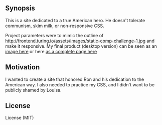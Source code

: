 ## Synopsis

This is a site dedicated to a true American hero.  He doesn't tolerate communism, skim milk, or non-responsive CSS.

Project parameters were to mimic the outline of http://frontend.turing.io/assets/images/static-comp-challenge-1.jpg
and make it responsive.  My final product (desktop version) can be seen as an [image here](http://imgur.com/a/0LaVL) or  here [as a complete page here](https://johnbinning.github.io/jb-static-comp1/ )

## Motivation

I wanted to create a site that honored Ron and his dedication to the American way.
I also needed to practice my CSS, and I didn't want to be publicly shamed by Louisa.



## License

License (MIT)
